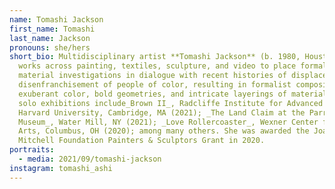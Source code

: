 ```yaml
---
name: Tomashi Jackson
first_name: Tomashi
last_name: Jackson
pronouns: she/hers
short_bio: Multidisciplinary artist **Tomashi Jackson** (b. 1980, Houston, TX)
  works across painting, textiles, sculpture, and video to place formal and
  material investigations in dialogue with recent histories of displacement and
  disenfranchisement of people of color, resulting in formalist compositions of
  exuberant color, bold geometries, and intricate layerings of material. Recent
  solo exhibitions include_Brown II_, Radcliffe Institute for Advanced Study at
  Harvard University, Cambridge, MA (2021); _The Land Claim at the Parrish Art
  Museum_, Water Mill, NY (2021); _Love Rollercoaster_, Wexner Center for the
  Arts, Columbus, OH (2020); among many others. She was awarded the Joan
  Mitchell Foundation Painters & Sculptors Grant in 2020.
portraits:
  - media: 2021/09/tomashi-jackson
instagram: tomashi_ashi
---
```

